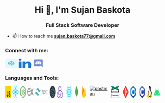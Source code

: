 <h1 align="center">Hi 👋, I'm Sujan Baskota</h1>
<h3 align="center">Full Stack Software Developer</h3>
    
- 📫 How to reach me **sujan.baskota77@gmail.com**
    
<h3 align="left">Connect with me:</h3>
<p align="left">
<a href="https://codepen.io/5ujan" target="blank"><img align="center" src="https://raw.githubusercontent.com/5ujan/5ujan/main/icons/codepen.svg" alt="5ujan" height="30" width="40" /></a> <a href="https://linkedin.com/in/sujan-baskota-82b26b276" target="blank"><img align="center" src="https://raw.githubusercontent.com/5ujan/5ujan/main/icons/linked-in.svg" alt="sujan-baskota-82b26b276" height="30" width="40" /> </a>
<a href="https://discord.com/users/732097515763269643" target="blank"><img align="center" src="https://raw.githubusercontent.com/5ujan/5ujan/main/icons/discord.svg" alt="Batman" height="30" width="40" /></a>
</p>
                
<h3 align="left">Languages and Tools:</h3>
<p align="left" style="display: flex; gap: 5px;"> 
<a href="https://developer.mozilla.org/en-US/docs/Web/JavaScript" target="_blank" rel="noreferrer"> <img src="https://raw.githubusercontent.com/5ujan/5ujan/main/icons/javascript.svg" alt="javascript" width="40" height="40" /> </a> 
<a href="https://reactjs.org/" target="_blank" rel="noreferrer"> <img src="https://raw.githubusercontent.com/5ujan/5ujan/main/icons/reactjs.svg" alt="react" width="40" height="40" /> </a>
<a href="https://nodejs.org" target="_blank" rel="noreferrer"> <img src="https://raw.githubusercontent.com/5ujan/5ujan/main/icons/nodejs.svg" alt="nodejs" width="40" height="40" /> </a> 
<a href="https://expressjs.com" target="_blank" rel="noreferrer"> <img src="https://raw.githubusercontent.com/5ujan/5ujan/main/icons/express.svg" alt="express" width="40" height="40" /> </a> <a href="https://tailwindcss.com/" target="_blank" rel="noreferrer"> <img src="https://raw.githubusercontent.com/5ujan/5ujan/main/icons/tailwind.svg"
alt="cplusplus" width="40" height="40" /> </a>
<a href="https://nextjs.org/" target="_blank" rel="noreferrer"> <img src="https://raw.githubusercontent.com/5ujan/5ujan/main/icons/nextjs.svg" alt="nextjs" width="40" height="40" /> </a>
<a href="https://www.electronjs.org" target="_blank"
                                    rel="noreferrer"> <img
                                    src="https://raw.githubusercontent.com/5ujan/5ujan/main/icons/electron.svg"
                                    alt="electron" width="40" height="40" /> </a>
                                    <a href="https://redux.js.org/" target="_blank"
                                    rel="noreferrer"> <img
                                    src="https://raw.githubusercontent.com/5ujan/5ujan/main/icons/redux.svg"
                                    alt="photoshop" width="40" height="40" /> </a> <a href="https://postman.com" target="_blank"
                                    rel="noreferrer"> 
                                    <a href="https://reactnative.dev/" target="_blank"
                                    rel="noreferrer"> <img src="https://raw.githubusercontent.com/5ujan/5ujan/main/icons/reactnative.svg" alt="reactnative" width="40"
                                    height="40" /> </a>
                                    <a href="https://www.mongodb.com/" target="_blank" rel="noreferrer"> <img
                                        src="https://raw.githubusercontent.com/5ujan/5ujan/main/icons/mongodb.svg"
                                        alt="mongodb" width="40" height="40" /> </a> 
                                        <a href="https://firebase.google.com/" target="_blank"
                                        rel="noreferrer"> <img src="https://raw.githubusercontent.com/5ujan/5ujan/main/icons/firebase.svg" alt="firebase"
                                        width="40" height="40" /> </a> 
                                        <a href="https://github.com/puppeteer/puppeteer" target="_blank"
                                        rel="noreferrer">
                                        <a href="https://www.postman.com/">  <img src="https://www.vectorlogo.zone/logos/getpostman/getpostman-icon.svg" alt="postman"
                                              width="40" height="40" /> </a>
                                        <img src="https://raw.githubusercontent.com/5ujan/5ujan/main/icons/puppeteer.svg" alt="puppeteer"
                                        width="40" height="40" /> </a> <a href="https://git-scm.com/" target="_blank" rel="noreferrer"> <img
                                            src="https://raw.githubusercontent.com/5ujan/5ujan/main/icons/git.svg" alt="git" width="40" height="40" />
                                </a> 
                                <a href="https://www.w3schools.com/cpp/" target="_blank" rel="noreferrer"> <img
                                        src="https://raw.githubusercontent.com/5ujan/5ujan/main/icons/cpp.svg"
                                        alt="cplusplus" width="40" height="40" /> </a> 
                                        <a href="https://www.linux.org/" target="_blank"
                                    rel="noreferrer">
        <a href="https://www.cprogramming.com/" target="_blank" rel="noreferrer"> <img
                src="https://raw.githubusercontent.com/5ujan/5ujan/main/icons/c.svg" alt="c" width="40"
                height="40" /> </a>
                <a href="https://www.linux.org/" > <img
                    src="https://raw.githubusercontent.com/5ujan/5ujan/main/icons/linux.svg" alt="linux"
                    width="40" height="40" /> </a>
        <a href="https://www.android.com/" target="_blank" rel="noreferrer"> <img
                src="https://raw.githubusercontent.com/5ujan/5ujan/main/icons/android.svg" alt="c" width="40"
                height="40" /> </a>

 </p>